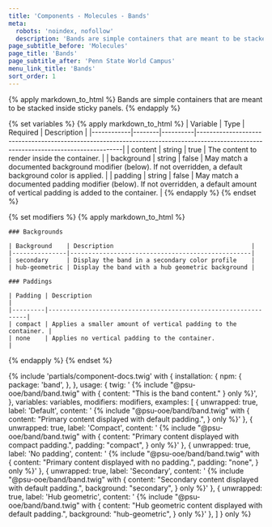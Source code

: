 ```yaml
---
title: 'Components - Molecules - Bands'
meta:
  robots: 'noindex, nofollow'
  description: 'Bands are simple containers that are meant to be stacked inside sticky panels.'
page_subtitle_before: 'Molecules'
page_title: 'Bands'
page_subtitle_after: 'Penn State World Campus'
menu_link_title: 'Bands'
sort_order: 1
---
```

{% apply markdown_to_html %}
  Bands are simple containers that are meant to be stacked inside sticky
  panels.
{% endapply %}

{% set variables %}
  {% apply markdown_to_html %}
    | Variable   | Type   | Required | Description                                                                                                                         |
    |------------|--------|----------|-------------------------------------------------------------------------------------------------------------------------------------|
    | content    | string | true     | The content to render inside the container.                                                                                         |
    | background | string | false    | May match a documented background modifier (below). If not overridden, a default background color is applied.                       |
    | padding    | string | false    | May match a documented padding modifier (below). If not overridden, a default amount of vertical padding is added to the container. |
  {% endapply %}
{% endset %}

{% set modifiers %}
  {% apply markdown_to_html %}

    ### Backgrounds

    | Background    | Description                                      |
    |---------------|--------------------------------------------------|
    | secondary     | Display the band in a secondary color profile    |
    | hub-geometric | Display the band with a hub geometric background |

    ### Paddings

    | Padding | Description                                                    |
    |---------|----------------------------------------------------------------|
    | compact | Applies a smaller amount of vertical padding to the container. |
    | none    | Applies no vertical padding to the container.                  |
  {% endapply %}
{% endset %}

{% include 'partials/component-docs.twig' with {
  installation: {
    npm: {
      package: 'band',
    },
  },
  usage: {
    twig: '
{% include "@psu-ooe/band/band.twig" with {
  content: "This is the band content."
} only %}',
  },
  variables: variables,
  modifiers: modifiers,
  examples: [
    {
      unwrapped: true,
      label: 'Default', 
      content: '
{% include "@psu-ooe/band/band.twig" with {
  content: "Primary content displayed with default padding.",
} only %}'
    },
    {
      unwrapped: true,
      label: 'Compact', 
      content: '
{% include "@psu-ooe/band/band.twig" with {
  content: "Primary content displayed with compact padding.",
  padding: "compact",
} only %}'
    },
    {
      unwrapped: true,
      label: 'No padding', 
      content: '
{% include "@psu-ooe/band/band.twig" with {
  content: "Primary content displayed with no padding.",
  padding: "none",
} only %}'
    },
    {
      unwrapped: true,
      label: 'Secondary', 
      content: '
{% include "@psu-ooe/band/band.twig" with {
  content: "Secondary content displayed with default padding.",
  background: "secondary",
} only %}'
    },
    {
      unwrapped: true,
      label: 'Hub geometric', 
      content: '
{% include "@psu-ooe/band/band.twig" with {
  content: "Hub geometric content displayed with default padding.",
  background: "hub-geometric",
} only %}'
    },
  ]
} only %}